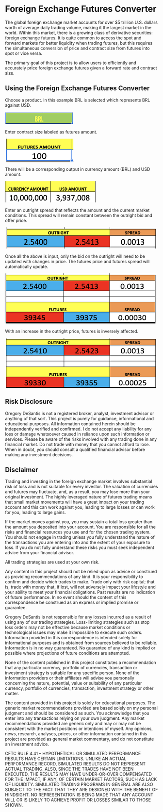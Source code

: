 # Foreign Exchange Futures Converter
The global foreign exchange market accounts for over $5 trillion U.S. dollars worth of average daily trading volume, making it the largest market in the world.  Within this market, there is a growing class of derivative securities: foreign exchange futures.  It is quite common to access the spot and forward markets for better liquidity when trading futures, but this requires the simultaneous conversion of price and contract size from futures into spot or vice versa.

The primary goal of this project is to allow users to efficiently and accurately price foreign exchange futures given a forward rate and contract size.

## Using the Foreign Exchange Futures Converter
Choose a product.  In this example BRL is selected which represents BRL against USD.

<img src="images/Screen Shot 2019-11-05 at 8.00.26 PM.png" width="225" height="40">


Enter contract size labeled as futures amount.

<img src="images/Screen Shot 2019-11-05 at 8.28.21 PM.png" width="225" height="75">


There will be a corresponding output in currency amount (BRL) and USD amount.

<img src="images/Screen Shot 2019-11-05 at 9.27.27 PM.png" width="300" height="70">


Enter an outright spread that reflects the amount and the current market conditions.  This spread will remain constant between the outright bid and offer price.

<img src="images/Screen Shot 2019-11-05 at 10.19.49 PM.png" width="500" height="70">


Once all the above is input, only the bid on the outright will need to be updated with changes in price.  The futures price and futures spread will automatically update.

<img src="images/Screen Shot 2019-11-05 at 10.37.05 PM.png" width="500" height="165">


With an increase in the outright price, futures is inversely affected.

<img src="images/Screen Shot 2019-11-05 at 10.37.51 PM.png" width="500" height="165">

## Risk Disclosure
Gregory DeSantis is not a registered broker, analyst, investment advisor or anything of that sort.  This project is purely for guidance, informational and educational purposes.  All information contained herein should be independently verified and confirmed.  I do not accept any liability for any loss or damage whatsoever caused in reliance upon such information or services.  Please be aware of the risks involved with any trading done in any financial market.  Do not trade with money that you cannot afford to lose.  When in doubt, you should consult a qualified financial advisor before making any investment decisions.

## Disclaimer
Trading and investing in the foreign exchange market involves substantial risk of loss and is not suitable for every investor.  The valuation of currencies and futures may fluctuate, and, as a result, you may lose more than your original investment.  The highly leveraged nature of futures trading means that small market movements will have a great impact on your trading account and this can work against you, leading to large losses or can work for you, leading to large gains.

If the market moves against you, you may sustain a total loss greater than the amount you deposited into your account.  You are responsible for all the risks and financial resources you use and for the chosen trading system.  You should not engage in trading unless you fully understand the nature of the transactions you are entering into and the extent of your exposure to loss.  If you do not fully understand these risks you must seek independent advice from your financial advisor.

All trading strategies are used at your own risk.

Any content in this project should not be relied upon as advice or construed as providing recommendations of any kind.  It is your responsibility to confirm and decide which trades to make.  Trade only with risk capital; that is, trade with money that, if lost, will not adversely impact your lifestyle and your ability to meet your financial obligations.  Past results are no indication of future performance.  In no event should the content of this correspondence be construed as an express or implied promise or guarantee.

Gregory DeSantis is not responsible for any losses incurred as a result of using any of our trading strategies.  Loss-limiting strategies such as stop loss orders may not be effective because market conditions or technological issues may make it impossible to execute such orders.  Information provided in this correspondence is intended solely for informational purposes and is obtained from sources believed to be reliable. Information is in no way guaranteed.  No guarantee of any kind is implied or possible where projections of future conditions are attempted.

None of the content published in this project constitutes a recommendation that any particular currency, portfolio of currencies, transaction or investment strategy is suitable for any specific person.  None of the information providers or their affiliates will advise you personally concerning the nature, potential, value or suitability of any particular currency, portfolio of currencies, transaction, investment strategy or other matter.

The content provided in this project is solely for educational purposes.  The generic market recommendations provided are based solely on my personal judgment and should be considered as such.  You acknowledge that you enter into any transactions relying on your own judgment.  Any market recommendations provided are generic only and may or may not be consistent with the market positions or intentions of myself.  Any opinions, news, research, analyses, prices, or other information contained in this project are provided as general market commentary, and do not constitute an investment advice.

CFTC RULE 4.41 – HYPOTHETICAL OR SIMULATED PERFORMANCE RESULTS HAVE CERTAIN LIMITATIONS. UNLIKE AN ACTUAL PERFORMANCE RECORD, SIMULATED RESULTS DO NOT REPRESENT ACTUAL TRADING. ALSO, SINCE THE TRADES HAVE NOT BEEN EXECUTED, THE RESULTS MAY HAVE UNDER-OR-OVER COMPENSATED FOR THE IMPACT, IF ANY, OF CERTAIN MARKET FACTORS, SUCH AS LACK OF LIQUIDITY. SIMULATED TRADING PROGRAMS IN GENERAL ARE ALSO SUBJECT TO THE FACT THAT THEY ARE DESIGNED WITH THE BENEFIT OF HINDSIGHT. NO REPRESENTATION IS BEING MADE THAT ANY ACCOUNT WILL OR IS LIKELY TO ACHIEVE PROFIT OR LOSSES SIMILAR TO THOSE SHOWN.
